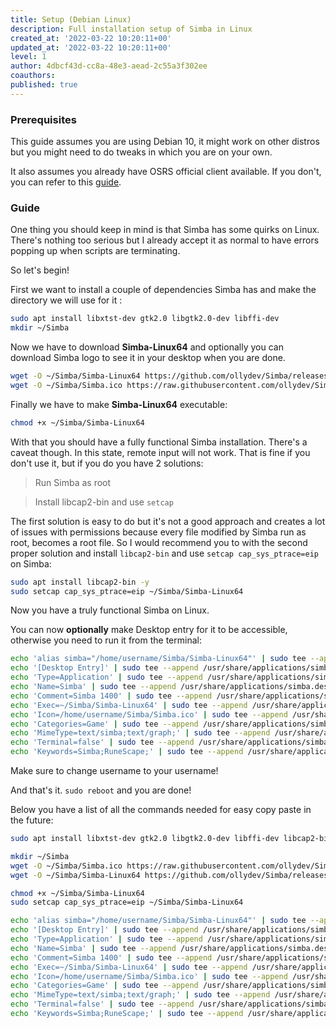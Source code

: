 ```yaml
---
title: Setup (Debian Linux)
description: Full installation setup of Simba in Linux
created_at: '2022-03-22 10:20:11+00'
updated_at: '2022-03-22 10:20:11+00'
level: 1
author: 4dbcf43d-cc8a-48e3-aead-2c55a3f302ee
coauthors: 
published: true
---
```


### Prerequisites

This guide assumes you are using Debian 10, it might work on other distros but you might need to do tweaks in which you are on your own.

It also assumes you already have OSRS official client available. If you don't, you can refer to this [guide](https://waspscripts.com/blog/OSRS%20Setup%20(Debian)).

### Guide

One thing you should keep in mind is that Simba has some quirks on Linux. There's nothing too serious but I already accept it as normal to have errors popping up when scripts are terminating.

So let's begin!

First we want to install a couple of dependencies Simba has and make the directory we will use for it :

```bash
sudo apt install libxtst-dev gtk2.0 libgtk2.0-dev libffi-dev
mkdir ~/Simba
```
Now we have to download **Simba-Linux64** and optionally you can download Simba logo to see it in your desktop when you are done.
```bash
wget -O ~/Simba/Simba-Linux64 https://github.com/ollydev/Simba/releases/latest/download/Simba-Linux64
wget -O ~/Simba/Simba.ico https://raw.githubusercontent.com/ollydev/Simba/simba1400/Source/Simba/Simba.ico
````

Finally we have to make **Simba-Linux64** executable:

```bash
chmod +x ~/Simba/Simba-Linux64
```

With that you should have a fully functional Simba installation. There's a caveat though. In this state, remote input will not work. That is fine if you don't use it, but if you do you have 2 solutions:

> Run Simba as root

> Install libcap2-bin and use `setcap`

The first solution is easy to do but it's not a good approach and creates a lot of issues with permissions because every file modified by Simba run as root, becomes a root file.
So I would recommend you to with the second proper solution and install `libcap2-bin` and use `setcap cap_sys_ptrace=eip` on Simba:

```bash
sudo apt install libcap2-bin -y
sudo setcap cap_sys_ptrace=eip ~/Simba/Simba-Linux64
```

Now you have a truly functional Simba on Linux.

You can now **optionally** make Desktop entry for it to be accessible, otherwise you need to run it from the terminal:

```bash
echo 'alias simba="/home/username/Simba/Simba-Linux64"' | sudo tee --append /etc/bash.bashrc
echo '[Desktop Entry]' | sudo tee --append /usr/share/applications/simba.desktop
echo 'Type=Application' | sudo tee --append /usr/share/applications/simba.desktop
echo 'Name=Simba' | sudo tee --append /usr/share/applications/simba.desktop
echo 'Comment=Simba 1400' | sudo tee --append /usr/share/applications/simba.desktop
echo 'Exec=~/Simba/Simba-Linux64' | sudo tee --append /usr/share/applications/simba.desktop
echo 'Icon=/home/username/Simba/Simba.ico' | sudo tee --append /usr/share/applications/simba.desktop
echo 'Categories=Game' | sudo tee --append /usr/share/applications/simba.desktop
echo 'MimeType=text/simba;text/graph;' | sudo tee --append /usr/share/applications/simba.desktop
echo 'Terminal=false' | sudo tee --append /usr/share/applications/simba.desktop
echo 'Keywords=Simba;RuneScape;' | sudo tee --append /usr/share/applications/simba.desktop
```

Make sure to change username to your username!

And that's it. `sudo reboot` and you are done!

Below you have a list of all the commands needed for easy copy paste in the future:

```bash
sudo apt install libxtst-dev gtk2.0 libgtk2.0-dev libffi-dev libcap2-bin -y

mkdir ~/Simba
wget -O ~/Simba/Simba.ico https://raw.githubusercontent.com/ollydev/Simba/simba1400/Source/Simba/Simba.ico
wget -O ~/Simba/Simba-Linux64 https://github.com/ollydev/Simba/releases/download/autobuild-simba1400/Simba-Linux64

chmod +x ~/Simba/Simba-Linux64
sudo setcap cap_sys_ptrace=eip ~/Simba/Simba-Linux64

echo 'alias simba="/home/username/Simba/Simba-Linux64"' | sudo tee --append /etc/bash.bashrc
echo '[Desktop Entry]' | sudo tee --append /usr/share/applications/simba.desktop
echo 'Type=Application' | sudo tee --append /usr/share/applications/simba.desktop
echo 'Name=Simba' | sudo tee --append /usr/share/applications/simba.desktop
echo 'Comment=Simba 1400' | sudo tee --append /usr/share/applications/simba.desktop
echo 'Exec=~/Simba/Simba-Linux64' | sudo tee --append /usr/share/applications/simba.desktop
echo 'Icon=/home/username/Simba/Simba.ico' | sudo tee --append /usr/share/applications/simba.desktop
echo 'Categories=Game' | sudo tee --append /usr/share/applications/simba.desktop
echo 'MimeType=text/simba;text/graph;' | sudo tee --append /usr/share/applications/simba.desktop
echo 'Terminal=false' | sudo tee --append /usr/share/applications/simba.desktop
echo 'Keywords=Simba;RuneScape;' | sudo tee --append /usr/share/applications/simba.desktop
```